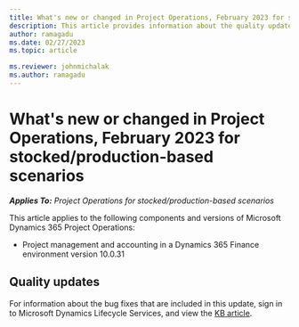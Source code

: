 ```yaml
---
title: What's new or changed in Project Operations, February 2023 for stocked/production-based scenarios
description: This article provides information about the quality updates that are available in the February 2023 release of Microsoft Dynamics 365 Project Operations for stocked/production-based scenarios.
author: ramagadu
ms.date: 02/27/2023
ms.topic: article

ms.reviewer: johnmichalak
ms.author: ramagadu
---
```


# What's new or changed in Project Operations, February 2023 for stocked/production-based scenarios

_**Applies To:** Project Operations for stocked/production-based scenarios_

This article applies to the following components and versions of Microsoft Dynamics 365 Project Operations:

- Project management and accounting in a Dynamics 365 Finance environment version 10.0.31

## Quality updates

For information about the bug fixes that are included in this update, sign in to Microsoft Dynamics Lifecycle Services, and view the [KB article](https://fix.lcs.dynamics.com/Issue/Details?bugId=758525).
